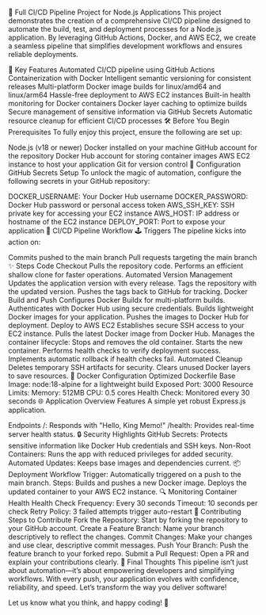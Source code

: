 🚀 Full CI/CD Pipeline Project for Node.js Applications
This project demonstrates the creation of a comprehensive CI/CD pipeline designed to automate the build, test, and deployment processes for a Node.js application. By leveraging GitHub Actions, Docker, and AWS EC2, we create a seamless pipeline that simplifies development workflows and ensures reliable deployments.

🌟 Key Features
Automated CI/CD pipeline using GitHub Actions
Containerization with Docker
Intelligent semantic versioning for consistent releases
Multi-platform Docker image builds for linux/amd64 and linux/arm64
Hassle-free deployment to AWS EC2 instances
Built-in health monitoring for Docker containers
Docker layer caching to optimize builds
Secure management of sensitive information via GitHub Secrets
Automatic resource cleanup for efficient CI/CD processes
🛠️ Before You Begin
Prerequisites
To fully enjoy this project, ensure the following are set up:

Node.js (v18 or newer)
Docker installed on your machine
GitHub account for the repository
Docker Hub account for storing container images
AWS EC2 instance to host your application
Git for version control
🔑 Configuration
GitHub Secrets Setup
To unlock the magic of automation, configure the following secrets in your GitHub repository:

DOCKER_USERNAME: Your Docker Hub username
DOCKER_PASSWORD: Docker Hub password or personal access token
AWS_SSH_KEY: SSH private key for accessing your EC2 instance
AWS_HOST: IP address or hostname of the EC2 instance
DEPLOY_PORT: Port to expose your application
🔄 CI/CD Pipeline Workflow
🕹️ Triggers
The pipeline kicks into action on:

Commits pushed to the main branch
Pull requests targeting the main branch
✨ Steps
Code Checkout
Pulls the repository code.
Performs an efficient shallow clone for faster operations.
Automated Version Management
Updates the application version with every release.
Tags the repository with the updated version.
Pushes the tags back to GitHub for tracking.
Docker Build and Push
Configures Docker Buildx for multi-platform builds.
Authenticates with Docker Hub using secure credentials.
Builds lightweight Docker images for your application.
Pushes the images to Docker Hub for deployment.
Deploy to AWS EC2
Establishes secure SSH access to your EC2 instance.
Pulls the latest Docker image from Docker Hub.
Manages the container lifecycle:
Stops and removes the old container.
Starts the new container.
Performs health checks to verify deployment success.
Implements automatic rollback if health checks fail.
Automated Cleanup
Deletes temporary SSH artifacts for security.
Clears unused Docker layers to save resources.
🐳 Docker Configuration
Optimized Dockerfile
Base Image: node:18-alpine for a lightweight build
Exposed Port: 3000
Resource Limits:
Memory: 512MB
CPU: 0.5 cores
Health Check: Monitored every 30 seconds
🌐 Application Overview
Features
A simple yet robust Express.js application.

Endpoints
/: Responds with "Hello, King Memo!"
/health: Provides real-time server health status.
🔒 Security Highlights
GitHub Secrets: Protects sensitive information like Docker Hub credentials and SSH keys.
Non-Root Containers: Runs the app with reduced privileges for added security.
Automated Updates: Keeps base images and dependencies current.
📦 Deployment
Workflow
Trigger: Automatically triggered on a push to the main branch.
Steps:
Builds and pushes a new Docker image.
Deploys the updated container to your AWS EC2 instance.
🔍 Monitoring
Container Health
Health Check Frequency: Every 30 seconds
Timeout: 10 seconds per check
Retry Policy: 3 failed attempts trigger auto-restart
🤝 Contributing
Steps to Contribute
Fork the Repository: Start by forking the repository to your GitHub account.
Create a Feature Branch: Name your branch descriptively to reflect the changes.
Commit Changes: Make your changes and use clear, descriptive commit messages.
Push Your Branch: Push the feature branch to your forked repo.
Submit a Pull Request: Open a PR and explain your contributions clearly.
🎉 Final Thoughts
This pipeline isn’t just about automation—it’s about empowering developers and simplifying workflows. With every push, your application evolves with confidence, reliability, and speed. Let’s transform the way you deliver software!

Let us know what you think, and happy coding! 🚀
